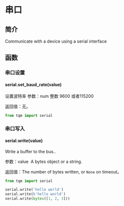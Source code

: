 # 串口

## 简介

Communicate with a device using a serial interface

## 函数

### 串口设置

#### serial.set_baud_rate(value)

设置波特率
参数：num 整数 9600 或者115200 

返回值：无。

```py
from tqm import serial
```

### 串口写入

#### serial.write(value)

Write a buffer to the bus..

参数：value  A bytes object or a string.

返回值：The number of bytes written, or `None` on timeout。

```py
from tqm import serial

serial.write('hello world')
serial.write(b'hello world')
serial.write(bytes([1, 2, 3]))
```
